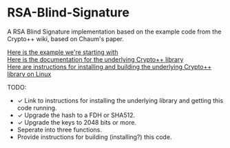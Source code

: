 # RSA-Blind-Signature
A RSA Blind Signature implementation based on the example code from the Crypto++ wiki, based on Chaum's paper.

[Here is the example we're starting with](https://www.cryptopp.com/wiki/Raw_RSA#RSA_Blind_Signature)  
[Here is the documentation for the underlying Crypto++ library](https://www.cryptopp.com/docs/ref/)  
[Here are instructions for installing and building the underlying Crypto++ library on Linux](https://www.cryptopp.com/wiki/Linux#Build_and_Install_the_Library)


TODO:
- ✓ Link to instructions for installing the underlying library and getting this code running.
- ✓ Upgrade the hash to a FDH or SHA512.
- ✓ Upgrade the keys to 2048 bits or more.
- Seperate into three functions.
- Provide instructions for building (installing?) this code.

